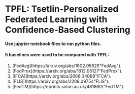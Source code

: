 # TPFL: Tsetlin-Personalized Federated Learning with Confidence-Based Clustering
#### Use jupyter notebook files to run python files.
#### 5 baselines were used to be compared with TPFL:
<ol>
  <li>[FedAvg](https://arxiv.org/abs/1602.05629"FedAvg").</li>
  <li>[FedProx](https://arxiv.org/abs/1812.06127"FedProx").</li>
  <li>[IFCA](https://arxiv.org/abs/2006.04088"IFCA").</li>
  <li>[FLIS](https://arxiv.org/abs/2208.09754"FLIS").</li>
  <li>[FedTM](https://eprints.soton.ac.uk/481860/"FedTM").</li>
</ol>
